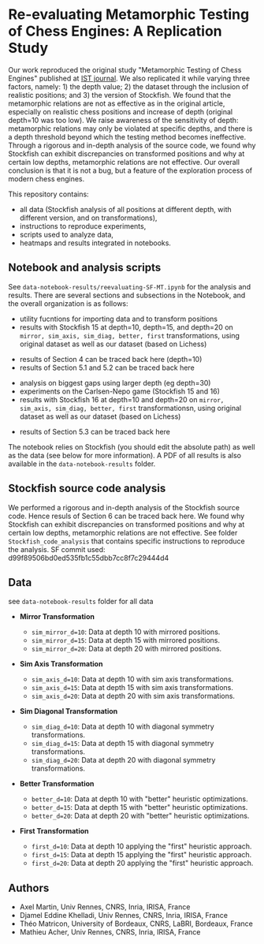  # Re-evaluating Metamorphic Testing of Chess Engines: A Replication Study

Our work reproduced the original study "Metamorphic Testing of Chess Engines" published at [IST journal](https://www.sciencedirect.com/science/article/pii/S0950584923001179).
We also replicated it while varying three factors, namely: 1) the depth value; 2) the dataset through the inclusion of realistic positions; and 3) the version of Stockfish.
We found that the metamorphic relations are not as effective as in the original article, especially on realistic chess positions and increase of depth (original depth=10 was too low).
We raise awareness of the sensitivity of depth: metamorphic relations may only be violated at specific depths, and there is a depth threshold beyond which the testing method becomes ineffective.
Through a rigorous and in-depth analysis of the source code, we found  why Stockfish can exhibit discrepancies on transformed positions and why at certain low depths, metamorphic relations are not effective.
Our overall conclusion is that it is not a bug, but a feature of the exploration process of modern chess engines.

 This repository contains:
 * all data (Stockfish analysis of all positions at different depth, with different version, and on transformations),
 * instructions to reproduce experiments,
 * scripts used to analyze data,
 * heatmaps and results integrated in notebooks.


## Notebook and analysis scripts

See `data-notebook-results/reevaluating-SF-MT.ipynb` for the analysis and results.
There are several sections and subsections in the Notebook, and the overall organization is as follows:
 * utility fucntions for importing data and to transform positions
 * results with Stockfish 15 at depth=10, depth=15, and depth=20 on `mirror, sim_axis, sim_diag, better, first` transformations, using original dataset as well as our dataset (based on Lichess)
  - results of Section 4 can be traced back here (depth=10)
  - results of Section 5.1 and 5.2 can be traced back here
 * analysis on biggest gaps using larger depth (eg depth=30)
 * experiments on the Carlsen-Nepo game (Stockfish 15 and 16)
 * results with Stockfish 16 at depth=10 and depth=20 on `mirror, sim_axis, sim_diag, better, first` transformationsn,  using original dataset as well as our dataset (based on Lichess)
  - results of Section 5.3 can be traced back here

The notebook relies on Stockfish (you should edit the absolute path) as well as the data (see below for more information).
A PDF of all results is also available in the `data-notebook-results` folder.


## Stockfish source code analysis

We performed a rigorous and in-depth analysis of the Stockfish source code.
Hence resuls of Section 6 can be traced back here.
We found why Stockfish can exhibit discrepancies on transformed positions and why at certain low depths, metamorphic relations are not effective.
See folder `Stockfish_code_analysis` that contains specific instructions to reproduce the analysis.
SF commit used: d99f89506bd0ed535fb1c55dbb7cc8f7c29444d4


## Data

see `data-notebook-results` folder for all data

- **Mirror Transformation**
  - `sim_mirror_d=10`: Data at depth 10 with mirrored positions.
  - `sim_mirror_d=15`: Data at depth 15 with mirrored positions.
  - `sim_mirror_d=20`: Data at depth 20 with mirrored positions.

- **Sim Axis Transformation**
  - `sim_axis_d=10`: Data at depth 10 with sim axis transformations.
  - `sim_axis_d=15`: Data at depth 15 with sim axis transformations.
  - `sim_axis_d=20`: Data at depth 20 with sim axis transformations.

- **Sim Diagonal Transformation**
  - `sim_diag_d=10`: Data at depth 10 with diagonal symmetry transformations.
  - `sim_diag_d=15`: Data at depth 15 with diagonal symmetry transformations.
  - `sim_diag_d=20`: Data at depth 20 with diagonal symmetry transformations.

- **Better Transformation**
  - `better_d=10`: Data at depth 10 with "better" heuristic optimizations.
  - `better_d=15`: Data at depth 15 with "better" heuristic optimizations.
  - `better_d=20`: Data at depth 20 with "better" heuristic optimizations.

- **First Transformation**
  - `first_d=10`: Data at depth 10 applying the "first" heuristic approach.
  - `first_d=15`: Data at depth 15 applying the "first" heuristic approach.
  - `first_d=20`: Data at depth 20 applying the "first" heuristic approach.

## Authors

 - Axel Martin, Univ Rennes, CNRS, Inria, IRISA, France
 - Djamel Eddine Khelladi, Univ Rennes, CNRS, Inria, IRISA, France
 - Théo Matricon, University of Bordeaux, CNRS, LaBRI, Bordeaux, France
 - Mathieu Acher, Univ Rennes, CNRS, Inria, IRISA, France
